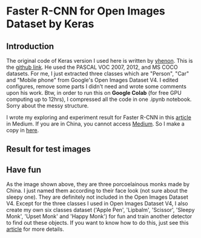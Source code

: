 # Faster R-CNN for Open Images Dataset by Keras
## Introduction
The original code of Keras version I used here is written by [yhenon](https://github.com/yhenon). This is the [github link](https://github.com/yhenon/keras-frcnn). He used the PASCAL VOC 2007, 2012, and MS COCO datasets. For me, I just extracted three classes which are "Person", "Car" and "Mobile phone" from Google's Open Images Dataset V4. I edited configures, remove some parts I didn't need and wrote some comments upon his work. Btw, in order to run this on **Google Colab** (for free GPU computing up to 12hrs), I compressed all the code in one .ipynb notebook. Sorry about the messy structure.

I wrote my exploring and experiment result for Faster R-CNN in this [article]() in Medium. If you are in China, you cannot access [Medium](https://medium.com). So I make a copy in [here]().

## Result for test images


## Have fun

As the image shown above, they are three porcoelainous monks made by China. I just named them according to their face look (not sure about the sleepy one). They are definitely not included in the Open Images Dataset V4. Except for the three classes I used in Open Images Dataset V4, I also create my own six classes dataset ('Apple Pen', 'Lipbalm', 'Scissor', 'Sleepy Monk', 'Upset Monk' and 'Happy Monk') for fun and train another detector to find out these objects. If you want to know how to do this, just see this [article]() for more details.
